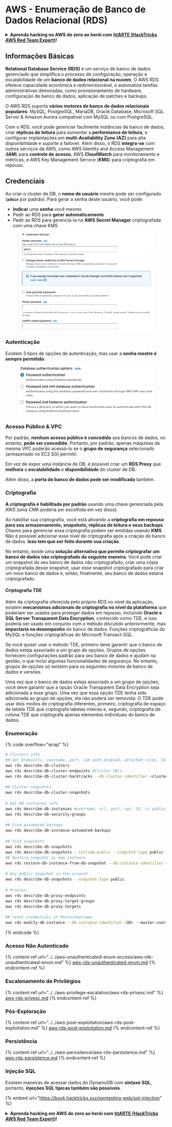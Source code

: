 # AWS - Enumeração de Banco de Dados Relacional (RDS)

<details>

<summary><strong>Aprenda hacking no AWS do zero ao herói com</strong> <a href="https://training.hacktricks.xyz/courses/arte"><strong>htARTE (HackTricks AWS Red Team Expert)</strong></a><strong>!</strong></summary>

Outras formas de apoiar o HackTricks:

* Se você quer ver sua **empresa anunciada no HackTricks** ou **baixar o HackTricks em PDF**, confira os [**PLANOS DE ASSINATURA**](https://github.com/sponsors/carlospolop)!
* Adquira o [**material oficial PEASS & HackTricks**](https://peass.creator-spring.com)
* Descubra [**A Família PEASS**](https://opensea.io/collection/the-peass-family), nossa coleção de [**NFTs**](https://opensea.io/collection/the-peass-family) exclusivos
* **Junte-se ao grupo** 💬 [**Discord**](https://discord.gg/hRep4RUj7f) ou ao grupo [**telegram**](https://t.me/peass) ou **siga**-me no **Twitter** 🐦 [**@carlospolopm**](https://twitter.com/carlospolopm)**.**
* **Compartilhe suas técnicas de hacking enviando PRs para os repositórios github do** [**HackTricks**](https://github.com/carlospolop/hacktricks) e [**HackTricks Cloud**](https://github.com/carlospolop/hacktricks-cloud).

</details>

## Informações Básicas

**Relational Database Service (RDS)** é um serviço de banco de dados gerenciado que simplifica o processo de configuração, operação e escalabilidade de um **banco de dados relacional na nuvem**. O AWS RDS oferece capacidade econômica e redimensionável, e automatiza tarefas administrativas demoradas, como provisionamento de hardware, configuração de banco de dados, aplicação de patches e backups.

O AWS RDS suporta **vários motores de banco de dados relacionais populares**: MySQL, PostgreSQL, MariaDB, Oracle Database, Microsoft SQL Server & Amazon Aurora compatível com MySQL ou com PostgreSQL.

Com o RDS, você pode gerenciar facilmente instâncias de banco de dados, criar **réplicas de leitura** para aumentar a **performance de leitura**, e configurar implantações em **multi-Availability Zone (AZ)** para alta disponibilidade e suporte a failover. Além disso, o RDS **integra-se** com outros serviços da AWS, como AWS Identity and Access Management (**IAM**) para **controle de acesso**, AWS **CloudWatch** para monitoramento e métricas, e AWS Key Management Service (**KMS**) para criptografia em repouso.

## Credenciais

Ao criar o cluster de DB, o **nome de usuário** mestre pode ser configurado (**`admin`** por padrão). Para gerar a senha deste usuário, você pode:

* **Indicar** uma **senha** você mesmo
* Pedir ao RDS para **gerar automaticamente**
* Pedir ao RDS para gerenciá-la no **AWS Secret Manager** criptografada com uma chave KMS

<figure><img src="../../../../.gitbook/assets/image (18) (1).png" alt=""><figcaption></figcaption></figure>

### Autenticação

Existem 3 tipos de opções de autenticação, mas usar a **senha mestre é sempre permitido**:

<figure><img src="../../../../.gitbook/assets/image (19) (2).png" alt=""><figcaption></figcaption></figure>

### Acesso Público & VPC

Por padrão, **nenhum acesso público é concedido** aos bancos de dados, no entanto, **pode ser concedido**. Portanto, por padrão, apenas máquinas da mesma VPC poderão acessá-lo se o **grupo de segurança** selecionado (armazenado no EC2 SG) permitir.

Em vez de expor uma instância de DB, é possível criar um **RDS Proxy** que **melhora** a **escalabilidade** e **disponibilidade** do cluster de DB.

Além disso, a **porta do banco de dados pode ser modificada** também.

### Criptografia

**A criptografia é habilitada por padrão** usando uma chave gerenciada pela AWS (uma CMK poderia ser escolhida em vez disso).

Ao habilitar sua criptografia, você está ativando a **criptografia em repouso para seu armazenamento, snapshots, réplicas de leitura e seus backups**. Chaves para gerenciar essa criptografia podem ser emitidas usando **KMS**.\
Não é possível adicionar esse nível de criptografia após a criação do banco de dados. **Isso tem que ser feito durante sua criação**.

No entanto, existe uma **solução alternativa que permite criptografar um banco de dados não criptografado da seguinte maneira**. Você pode criar um snapshot do seu banco de dados não criptografado, criar uma cópia criptografada desse snapshot, usar esse snapshot criptografado para criar um novo banco de dados e, então, finalmente, seu banco de dados estaria criptografado.

#### Criptografia TDE

Além da criptografia oferecida pelo próprio RDS no nível da aplicação, existem **mecanismos adicionais de criptografia no nível da plataforma** que poderiam ser usados para proteger dados em repouso, incluindo **Oracle e SQL Server Transparent Data Encryption**, conhecido como TDE, e isso poderia ser usado em conjunto com o método discutido anteriormente, mas **impactaria no desempenho** do banco de dados. Funções criptográficas do MySQL e funções criptográficas do Microsoft Transact-SQL.

Se você quiser usar o método TDE, primeiro deve garantir que o banco de dados esteja associado a um grupo de opções. Grupos de opções fornecem configurações padrão para seu banco de dados e ajudam na gestão, o que inclui algumas funcionalidades de segurança. No entanto, grupos de opções só existem para os seguintes motores de banco de dados e versões.

Uma vez que o banco de dados esteja associado a um grupo de opções, você deve garantir que a opção Oracle Transparent Data Encryption seja adicionada a esse grupo. Uma vez que essa opção TDE tenha sido adicionada ao grupo de opções, ela não poderá ser removida. O TDE pode usar dois modos de criptografia diferentes, primeiro, criptografia de espaço de tabela TDE que criptografa tabelas inteiras e, segundo, criptografia de coluna TDE que criptografa apenas elementos individuais do banco de dados.

### Enumeração

{% code overflow="wrap" %}
```bash
# Clusters info
## Get Endpoints, username, port, iam auth enabled, attached roles, SG
aws rds describe-db-clusters
aws rds describe-db-cluster-endpoints #Cluster URLs
aws rds describe-db-cluster-backtracks --db-cluster-identifier <cluster-name>

## Cluster snapshots
aws rds describe-db-cluster-snapshots

# Get DB instances info
aws rds describe-db-instances #username, url, port, vpc, SG, is public?
aws rds describe-db-security-groups

## Find automated backups
aws rds describe-db-instance-automated-backups

## Find snapshots
aws rds describe-db-snapshots
aws rds describe-db-snapshots --include-public --snapshot-type public
## Restore snapshot as new instance
aws rds restore-db-instance-from-db-snapshot --db-instance-identifier <ID> --db-snapshot-identifier <ID> --availability-zone us-west-2a

# Any public snapshot in the account
aws rds describe-db-snapshots --snapshot-type public

# Proxies
aws rds describe-db-proxy-endpoints
aws rds describe-db-proxy-target-groups
aws rds describe-db-proxy-targets

## reset credentials of MasterUsername
aws rds modify-db-instance --db-instance-identifier <ID> --master-user-password <NewPassword> --apply-immediately
```
{% endcode %}

### Acesso Não Autenticado

{% content-ref url="../../aws-unauthenticated-enum-access/aws-rds-unauthenticated-enum.md" %}
[aws-rds-unauthenticated-enum.md](../../aws-unauthenticated-enum-access/aws-rds-unauthenticated-enum.md)
{% endcontent-ref %}

### Escalonamento de Privilégios

{% content-ref url="../../aws-privilege-escalation/aws-rds-privesc.md" %}
[aws-rds-privesc.md](../../aws-privilege-escalation/aws-rds-privesc.md)
{% endcontent-ref %}

### Pós-Exploração

{% content-ref url="../../aws-post-exploitation/aws-rds-post-exploitation.md" %}
[aws-rds-post-exploitation.md](../../aws-post-exploitation/aws-rds-post-exploitation.md)
{% endcontent-ref %}

### Persistência

{% content-ref url="../../aws-persistence/aws-rds-persistence.md" %}
[aws-rds-persistence.md](../../aws-persistence/aws-rds-persistence.md)
{% endcontent-ref %}

### Injeção SQL

Existem maneiras de acessar dados do DynamoDB com **sintaxe SQL**, portanto, **injeções SQL típicas também são possíveis**.

{% embed url="https://book.hacktricks.xyz/pentesting-web/sql-injection" %}

<details>

<summary><strong>Aprenda hacking em AWS do zero ao herói com</strong> <a href="https://training.hacktricks.xyz/courses/arte"><strong>htARTE (HackTricks AWS Red Team Expert)</strong></a><strong>!</strong></summary>

Outras maneiras de apoiar o HackTricks:

* Se você quer ver sua **empresa anunciada no HackTricks** ou **baixar o HackTricks em PDF**, confira os [**PLANOS DE ASSINATURA**](https://github.com/sponsors/carlospolop)!
* Adquira o [**material oficial PEASS & HackTricks**](https://peass.creator-spring.com)
* Descubra [**A Família PEASS**](https://opensea.io/collection/the-peass-family), nossa coleção de [**NFTs**](https://opensea.io/collection/the-peass-family) exclusivos
* **Junte-se ao grupo** 💬 [**Discord**](https://discord.gg/hRep4RUj7f) ou ao grupo [**telegram**](https://t.me/peass) ou **siga-me** no **Twitter** 🐦 [**@carlospolopm**](https://twitter.com/carlospolopm)**.**
* **Compartilhe suas técnicas de hacking enviando PRs para os repositórios do GitHub** [**HackTricks**](https://github.com/carlospolop/hacktricks) e [**HackTricks Cloud**](https://github.com/carlospolop/hacktricks-cloud).

</details>
